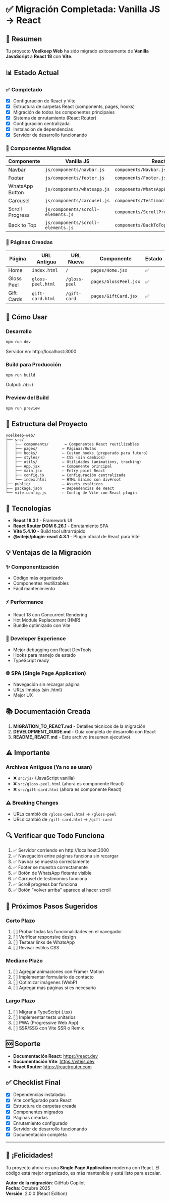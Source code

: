 # ✅ Migración Completada: Vanilla JS → React

## 🎉 Resumen

Tu proyecto **Voelkeep Web** ha sido migrado exitosamente de **Vanilla JavaScript** a **React 18** con **Vite**.

## 📊 Estado Actual

### ✅ Completado

- [x] Configuración de React y Vite
- [x] Estructura de carpetas React (components, pages, hooks)
- [x] Migración de todos los componentes principales
- [x] Sistema de enrutamiento (React Router)
- [x] Configuración centralizada
- [x] Instalación de dependencias
- [x] Servidor de desarrollo funcionando

### 🎯 Componentes Migrados

| Componente | Vanilla JS | React | Estado |
|------------|------------|-------|--------|
| Navbar | `js/components/navbar.js` | `components/Navbar.jsx` | ✅ |
| Footer | `js/components/footer.js` | `components/Footer.jsx` | ✅ |
| WhatsApp Button | `js/components/whatsapp.js` | `components/WhatsAppButton.jsx` | ✅ |
| Carousel | `js/components/carousel.js` | `components/TestimonialCarousel.jsx` | ✅ |
| Scroll Progress | `js/components/scroll-elements.js` | `components/ScrollProgress.jsx` | ✅ |
| Back to Top | `js/components/scroll-elements.js` | `components/BackToTop.jsx` | ✅ |

### 📄 Páginas Creadas

| Página | URL Antigua | URL Nueva | Componente | Estado |
|--------|-------------|-----------|------------|--------|
| Home | `index.html` | `/` | `pages/Home.jsx` | ✅ |
| Gloss Peel | `gloss-peel.html` | `/gloss-peel` | `pages/GlossPeel.jsx` | ✅ |
| Gift Cards | `gift-card.html` | `/gift-card` | `pages/GiftCard.jsx` | ✅ |

## 🚀 Cómo Usar

### Desarrollo
```bash
npm run dev
```
Servidor en: http://localhost:3000

### Build para Producción
```bash
npm run build
```
Output: `/dist`

### Preview del Build
```bash
npm run preview
```

## 📁 Estructura del Proyecto

```
voelkeep-web/
├── src/
│   ├── components/       ← Componentes React reutilizables
│   ├── pages/           ← Páginas/Rutas
│   ├── hooks/           ← Custom hooks (preparado para futuro)
│   ├── styles/          ← CSS (sin cambios)
│   ├── utils/           ← Utilidades (animations, tracking)
│   ├── App.jsx          ← Componente principal
│   ├── main.jsx         ← Entry point React
│   ├── config.js        ← Configuración centralizada
│   └── index.html       ← HTML mínimo con div#root
├── public/              ← Assets estáticos
├── package.json         ← Dependencias de React
└── vite.config.js       ← Config de Vite con React plugin
```

## 🔧 Tecnologías

- **React 18.3.1** - Framework UI
- **React Router DOM 6.26.1** - Enrutamiento SPA
- **Vite 5.4.10** - Build tool ultrarrápido
- **@vitejs/plugin-react 4.3.1** - Plugin oficial de React para Vite

## 💡 Ventajas de la Migración

### ✨ Componentización
- Código más organizado
- Componentes reutilizables
- Fácil mantenimiento

### ⚡ Performance
- React 18 con Concurrent Rendering
- Hot Module Replacement (HMR)
- Bundle optimizado con Vite

### 🎯 Developer Experience
- Mejor debugging con React DevTools
- Hooks para manejo de estado
- TypeScript ready

### 🌐 SPA (Single Page Application)
- Navegación sin recargar página
- URLs limpias (sin .html)
- Mejor UX

## 📚 Documentación Creada

1. **MIGRATION_TO_REACT.md** - Detalles técnicos de la migración
2. **DEVELOPMENT_GUIDE.md** - Guía completa de desarrollo con React
3. **README_REACT.md** - Este archivo (resumen ejecutivo)

## ⚠️ Importante

### Archivos Antiguos (Ya no se usan)
- ❌ `src/js/` (JavaScript vanilla)
- ❌ `src/gloss-peel.html` (ahora es componente React)
- ❌ `src/gift-card.html` (ahora es componente React)

### ⚠️ Breaking Changes
- URLs cambió de `/gloss-peel.html` → `/gloss-peel`
- URLs cambió de `/gift-card.html` → `/gift-card`

## 🔍 Verificar que Todo Funciona

1. ✅ Servidor corriendo en http://localhost:3000
2. ✅ Navegación entre páginas funciona sin recargar
3. ✅ Navbar se muestra correctamente
4. ✅ Footer se muestra correctamente
5. ✅ Botón de WhatsApp flotante visible
6. ✅ Carrusel de testimonios funciona
7. ✅ Scroll progress bar funciona
8. ✅ Botón "volver arriba" aparece al hacer scroll

## 🎯 Próximos Pasos Sugeridos

### Corto Plazo
1. [ ] Probar todas las funcionalidades en el navegador
2. [ ] Verificar responsive design
3. [ ] Testear links de WhatsApp
4. [ ] Revisar estilos CSS

### Mediano Plazo
1. [ ] Agregar animaciones con Framer Motion
2. [ ] Implementar formulario de contacto
3. [ ] Optimizar imágenes (WebP)
4. [ ] Agregar más páginas si es necesario

### Largo Plazo
1. [ ] Migrar a TypeScript (.tsx)
2. [ ] Implementar tests unitarios
3. [ ] PWA (Progressive Web App)
4. [ ] SSR/SSG con Vite SSR o Remix

## 🆘 Soporte

- **Documentación React**: https://react.dev
- **Documentación Vite**: https://vitejs.dev
- **React Router**: https://reactrouter.com

## ✅ Checklist Final

- [x] Dependencias instaladas
- [x] Vite configurado para React
- [x] Estructura de carpetas creada
- [x] Componentes migrados
- [x] Páginas creadas
- [x] Enrutamiento configurado
- [x] Servidor de desarrollo funcionando
- [x] Documentación completa

---

## 🎊 ¡Felicidades!

Tu proyecto ahora es una **Single Page Application** moderna con React. El código está mejor organizado, es más mantenible y está listo para escalar.

**Autor de la migración**: GitHub Copilot  
**Fecha**: Octubre 2025  
**Versión**: 2.0.0 (React Edition)

